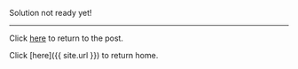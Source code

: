 Solution not ready yet!

-----

Click [here](ComplexRotations#extra-challenges) to return to the post.

Click [here]({{ site.url }}) to return home.